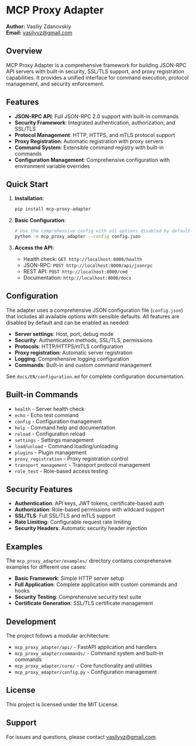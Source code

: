 # MCP Proxy Adapter

**Author:** Vasiliy Zdanovskiy  
**Email:** vasilyvz@gmail.com

## Overview

MCP Proxy Adapter is a comprehensive framework for building JSON-RPC API servers with built-in security, SSL/TLS support, and proxy registration capabilities. It provides a unified interface for command execution, protocol management, and security enforcement.

## Features

- **JSON-RPC API**: Full JSON-RPC 2.0 support with built-in commands
- **Security Framework**: Integrated authentication, authorization, and SSL/TLS
- **Protocol Management**: HTTP, HTTPS, and mTLS protocol support
- **Proxy Registration**: Automatic registration with proxy servers
- **Command System**: Extensible command registry with built-in commands
- **Configuration Management**: Comprehensive configuration with environment variable overrides

## Quick Start

1. **Installation**:
   ```bash
   pip install mcp-proxy-adapter
   ```

2. **Basic Configuration**:
   ```bash
   # Use the comprehensive config with all options disabled by default
   python -m mcp_proxy_adapter --config config.json
   ```

3. **Access the API**:
   - Health check: `GET http://localhost:8000/health`
   - JSON-RPC: `POST http://localhost:8000/api/jsonrpc`
   - REST API: `POST http://localhost:8000/cmd`
   - Documentation: `http://localhost:8000/docs`

## Configuration

The adapter uses a comprehensive JSON configuration file (`config.json`) that includes all available options with sensible defaults. All features are disabled by default and can be enabled as needed:

- **Server settings**: Host, port, debug mode
- **Security**: Authentication methods, SSL/TLS, permissions
- **Protocols**: HTTP/HTTPS/mTLS configuration
- **Proxy registration**: Automatic server registration
- **Logging**: Comprehensive logging configuration
- **Commands**: Built-in and custom command management

See `docs/EN/configuration.md` for complete configuration documentation.

## Built-in Commands

- `health` - Server health check
- `echo` - Echo test command
- `config` - Configuration management
- `help` - Command help and documentation
- `reload` - Configuration reload
- `settings` - Settings management
- `load`/`unload` - Command loading/unloading
- `plugins` - Plugin management
- `proxy_registration` - Proxy registration control
- `transport_management` - Transport protocol management
- `role_test` - Role-based access testing

## Security Features

- **Authentication**: API keys, JWT tokens, certificate-based auth
- **Authorization**: Role-based permissions with wildcard support
- **SSL/TLS**: Full SSL/TLS and mTLS support
- **Rate Limiting**: Configurable request rate limiting
- **Security Headers**: Automatic security header injection

## Examples

The `mcp_proxy_adapter/examples/` directory contains comprehensive examples for different use cases:

- **Basic Framework**: Simple HTTP server setup
- **Full Application**: Complete application with custom commands and hooks
- **Security Testing**: Comprehensive security test suite
- **Certificate Generation**: SSL/TLS certificate management

## Development

The project follows a modular architecture:

- `mcp_proxy_adapter/api/` - FastAPI application and handlers
- `mcp_proxy_adapter/commands/` - Command system and built-in commands
- `mcp_proxy_adapter/core/` - Core functionality and utilities
- `mcp_proxy_adapter/config.py` - Configuration management

## License

This project is licensed under the MIT License.

## Support

For issues and questions, please contact vasilyvz@gmail.com.
